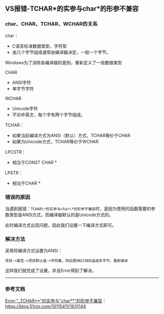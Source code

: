 ## VS报错-TCHAR\*的实参与char\*的形参不兼容

### char、CHAR、TCHAR、WCHAR的关系

char：
* C语言标准数据类型，字符型
* 由几个字节组成通常由编译器决定，一般一个字节。

Windows为了消除各编译器的差别，重新定义了一些数据类型

CHAR
* ANSI字符
* 单字节字符

WCHAR
* Unicode字符
* 不论中英文，每个字有两个字节组成。

TCHAR：

* 如果当前编译方式为ANSI（默认）方式，TCHAR等价于CHAR
* 如果为Unicode方式，TCHAR等价于WCHAR

LPCSTR：
* 相当于CONST CHAR \*

LPSTR：
* 相当于CHAR \*

### 错误的原因

当遇到报错：``TCHAR\*的实参与char\*的形参不兼容``时，是因为使用的函数需要的参数类型是ANSI方式，而编译器默认的是Unicode方式的。

此时编译方式出现问题，因此我们设置一下编译方式即可。

### 解决方法

采用将编译方式设置为ANSI：

``项目->属性->项目默认值->字符集，然后把UNICODE选成多字节，重新编译``

这样我们就完成了设置，并且Error得到了解决。

-----

### 参考文档

[Error:"_TCHAR\*\*"的实参与"char\*\*"的形参不兼容](https://blog.51cto.com/10115411/1631144)：https://blog.51cto.com/10115411/1631144

